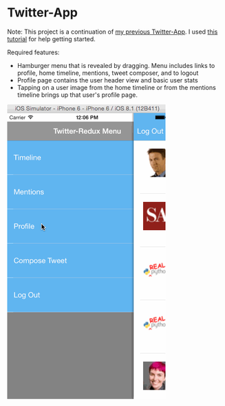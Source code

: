 # Twitter-App

Note: This project is a continuation of [my previous Twitter-App](https://github.com/racheltho/Twitter-App).  I used [this tutorial](http://www.raywenderlich.com/78568/create-slide-out-navigation-panel-swift) for help getting started.

Required features:
- Hamburger menu that is revealed by dragging.  Menu includes links to profile, home timeline, mentions, tweet composer, and to logout
- Profile page contains the user header view and basic user stats
- Tapping on a user image from the home timeline or from the mentions timeline brings up that user's profile page.

![alt tag](https://github.com/racheltho/Twitter-Redux/blob/master/Twitter-Redux/twitter-redux.gif)
